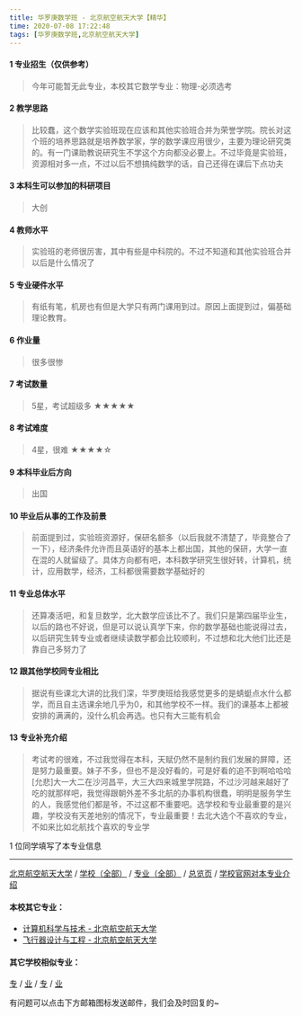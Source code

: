 ```yaml
---
title: 华罗庚数学班 - 北京航空航天大学【精华】
time: 2020-07-08 17:22:48
tags: [华罗庚数学班,北京航空航天大学]
---
```

#### 1 专业招生（仅供参考）  
> 今年可能暂无此专业，本校其它数学专业：物理-必须选考


#### 2 教学思路
> 比较蠢，这个数学实验班现在应该和其他实验班合并为荣誉学院。院长对这个班的培养思路就是培养数学家，学的数学课应用很少，主要为理论研究类的。有一门课助教说研究生不学这个方向都没必要上。不过毕竟是实验班，资源相对多一点，不过以后不想搞纯数学的话，自己还得在课后下点功夫


#### 3 本科生可以参加的科研项目
> 大创


#### 4 教师水平
> 实验班的老师很厉害，其中有些是中科院的。不过不知道和其他实验班合并以后是什么情况了


#### 5 专业硬件水平
> 有纸有笔，机房也有但是大学只有两门课用到过。原因上面提到过，偏基础理论教育。


#### 6 作业量
> 很多很惨


#### 7 考试数量
> 5星，考试超级多
★★★★★


#### 8 考试难度
> 4星，很难
★★★★☆


#### 9 本科毕业后方向
> 出国


#### 10 毕业后从事的工作及前景
> 前面提到过，实验班资源好，保研名额多（以后我就不清楚了，毕竟整合了一下），经济条件允许而且英语好的基本上都出国，其他的保研，大学一直在混的人就留级了。具体方向都有吧，本科数学研究生很好转，计算机，统计，应用数学，经济，工科都很需要数学基础好的


#### 11 专业总体水平
> 还算凑活吧，和复旦数学，北大数学应该比不了。我们只是第四届毕业生，以后的路也不好说，但是可以说认真学下来，你的数学基础也能说得过去，以后研究生转专业或者继续读数学都会比较顺利，不过想和北大他们比还是靠自己多努力了


#### 12 跟其他学校同专业相比
> 据说有些课北大讲的比我们深，华罗庚班给我感觉更多的是蜻蜓点水什么都学，而且自主选课余地几乎为0，和其他学校不一样。我们的课基本上都被安排的满满的，没什么机会再选。也只有大三能有机会


#### 13 专业补充介绍
> 考试考的很难，不过我觉得在本科，天赋仍然不是制约我们发展的屏障，还是努力最重要。妹子不多，但也不是没好看的，可是好看的追不到啊哈哈哈[允悲]大一大二在沙河昌平，大三大四来城里学院路，不过沙河越来越好了吃的就那样吧，我觉得跟朝外差不多北航的办事机构很蠢，明明是服务学生的人，我感觉他们都是爷，不过这都不重要吧。选学校和专业最重要的是兴趣，学校没有天差地别的情况下，专业最重要！去北大选个不喜欢的专业，不如来比如北航找个喜欢的专业学

1 位同学填写了本专业信息
***
[北京航空航天大学](https://univgo.github.io/2020/07/08/北京航空航天大学) / [学校（全部）](https://univgo.github.io/2020/07/09/学校汇总页) / [专业（全部）](https://univgo.github.io/2020/07/09/专业汇总页) / [总览页](https://univgo.github.io/2020/07/09/总览) / [学校官网对本专业介绍](http://zsjyc.buaa.edu.cn/ZSWeb/Buaa/Enrollment/23)
#### 本校其它专业：
- [计算机科学与技术 - 北京航空航天大学](https://univgo.github.io/2020/07/08/计算机科学与技术%20-%20北京航空航天大学)
- [飞行器设计与工程 - 北京航空航天大学](https://univgo.github.io/2020/07/08/飞行器设计与工程%20-%20北京航空航天大学)

#### 其它学校相似专业：
[专]() / [业]() / [专]() / [业]()

有问题可以点击下方邮箱图标发送邮件，我们会及时回复的~
